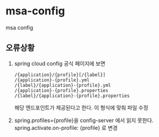 # msa-config
msa config


## 오류상황
1. spring cloud config 공식 페이지에 보면   

    ```http request
   /{application}/{profile}[/{label}]
    /{application}-{profile}.yml
    /{label}/{application}-{profile}.yml
    /{application}-{profile}.properties
    /{label}/{application}-{profile}.properties
   ```
    해당 엔드포인트가 제공된다고 한다. 이 형식에 맞춰 파일 수정
2. spring.profiles={profile}을 config-server 에서 읽지 못한다.
   spring.activate.on-profile: {profile} 로 변경